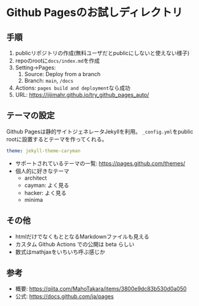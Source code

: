 # Github Pagesのお試しディレクトリ

## 手順

1. publicリポジトリの作成(無料ユーザだとpublicにしないと使えない様子)
2. repoのrootに`docs/index.md`を作成
3. Setting->Pages:
   1. Source: Deploy from a branch
   2. Branch: `main`, `/docs`
4. Actions: `pages build and deployment`なら成功
5. URL: <https://iijimahr.github.io/try_github_pages_auto/>

## テーマの設定

Github Pagesは静的サイトジェネレータJekyllを利用。
`_config.yml`をpublic rootに設置するとテーマを作ってくれる。

```yml:_config.yml
theme: jekyll-theme-caryman
```

- サポートされているテーマの一覧: <https://pages.github.com/themes/>
- 個人的に好きなテーマ
  - architect
  - cayman: よく見る
  - hacker: よく見る
  - minima

## その他

- htmlだけでなくもととなるMarkdownファイルも見える
- カスタム Github Actions での公開は beta らしい
- 数式はmathjaxをいちいち呼ぶ感じか

## 参考

- 概要: <https://qiita.com/MahoTakara/items/3800e9dc83b530d0a050>
- 公式: <https://docs.github.com/ja/pages>
